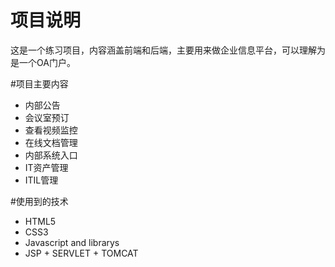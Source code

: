 # 项目说明
这是一个练习项目，内容涵盖前端和后端，主要用来做企业信息平台，可以理解为是一个OA门户。

#项目主要内容
* 内部公告
* 会议室预订
* 查看视频监控
* 在线文档管理
* 内部系统入口
* IT资产管理
* ITIL管理

#使用到的技术
* HTML5
* CSS3
* Javascript and librarys
* JSP + SERVLET  + TOMCAT
